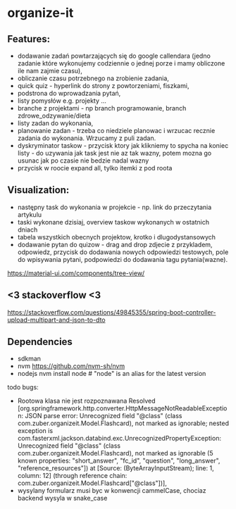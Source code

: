 # organize-it

## Features:
- dodawanie zadań powtarzających się do google callendara (jedno zadanie które wykonujemy codziennie o jednej porze i mamy obliczone ile nam zajmie czasu),
- obliczanie czasu potrzebnego na zrobienie zadania,
- quick quiz - hyperlink do strony z powtorzeniami, fiszkami,
- podstrona do wprowadzania pytań,
- listy pomysłów e.g. projekty ...
- branche z projektami - np branch programowanie, branch zdrowe_odzywanie/dieta
- listy zadan do wykonania,
- planowanie zadan - trzeba co niedziele planowac i wrzucac recznie zadania do wykonania. Wrzucamy z puli zadan.
- dyskryminator taskow - przycisk ktory jak klikniemy to spycha na koniec listy - do uzywania jak task jest nie az tak wazny, potem mozna go usunac jak po czasie nie bedzie nadal wazny
- przycisk w roocie expand all, tylko itemki z pod roota


## Visualization:
- następny task do wykonania w projekcie - np. link do przeczytania artykulu
- taski wykonane dzisiaj, overview taskow wykonanych w ostatnich dniach
- tabela wszystkich obecnych projektow, krotko i dlugodystansowych
- dodawanie pytan do quizow - drag and drop zdjecie z przykladem, odpowiedz, przycisk do dodawania nowych odpowiedzi testowych, pole do wpisywania pytani, podpowiedzi do dodawania tagu pytania(wazne).


https://material-ui.com/components/tree-view/


## <3 stackoverflow <3
https://stackoverflow.com/questions/49845355/spring-boot-controller-upload-multipart-and-json-to-dto

## Dependencies
- sdkman
- nvm 
https://github.com/nvm-sh/nvm
- nodejs
nvm install node # "node" is an alias for the latest version



todo bugs:
- Rootowa klasa nie jest rozpoznawana
  Resolved [org.springframework.http.converter.HttpMessageNotReadableException: JSON parse error: Unrecognized field "@class" (class com.zuber.organizeit.Model.Flashcard), not marked as ignorable; nested exception is com.fasterxml.jackson.databind.exc.UnrecognizedPropertyException: Unrecognized field "@class" (class com.zuber.organizeit.Model.Flashcard), not marked as ignorable (5 known properties: "short_answer", "fc_id", "question", "long_answer", "reference_resources"])
 at [Source: (ByteArrayInputStream); line: 1, column: 12] (through reference chain: com.zuber.organizeit.Model.Flashcard["@class"])],
- wysylany formularz musi byc w konwencji cammelCase, chociaz backend wysyla w snake_case


